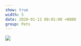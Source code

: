```yaml
---
show: true
width: 5
date: 2020-01-12 00:01:00 +0800
group: Pets
---
```

<div>
    <img data-src="{{ 'assets/img/photos/pets/pet3.jpg' | relative_url }}" class="lazy w-100 rounded" src="{{ '/assets/img/empty_300x200.png' | relative_url }}">
</div>
